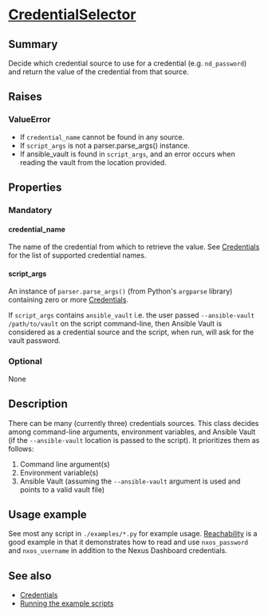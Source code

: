 # [CredentialSelector]

[CredentialSelector]: https://github.com/allenrobel/ndfc-python/blob/main/lib/ndfc_python/credential_selector.py

## Summary

Decide which credential source to use for a credential (e.g. `nd_password`)
and return the value of the credential from that source.

## Raises

### ValueError

- If `credential_name` cannot be found in any source.
- If `script_args` is not a parser.parse_args() instance.
- If ansible_vault is found in `script_args`, and an error
    occurs when reading the vault from the location provided.

## Properties

### Mandatory

#### credential_name

The name of the credential from which to retrieve the value.  See
[Credentials](../setup/set-credentials.md) for the list of supported
credential names.

#### script_args

An instance of `parser.parse_args()` (from Python's `argparse` library)
containing zero or more [Credentials](../setup/set-credentials.md).

If `script_args` contains `ansible_vault` i.e. the user passed
`--ansible-vault /path/to/vault` on the script command-line, then
Ansible Vault is considered as a credential source and the script,
when run, will ask for the vault password.

### Optional

None

## Description

There can be many (currently three) credentials sources.  This class decides
among command-line arguments, environment variables, and Ansible Vault
(if the `--ansible-vault` location is passed to the script).  It
prioritizes them as follows:

1. Command line argument(s)
2. Environment variable(s)
3. Ansible Vault (assuming the `--ansible-vault` argument is used and points
   to a valid vault file)

## Usage example

See most any script in `./examples/*.py` for example usage. [Reachability] is a
good example in that it demonstrates how to read and use `nxos_password` and
`nxos_username` in addition to the Nexus Dashboard credentials.

[Reachability]: https://github.com/allenrobel/ndfc-python/blob/main/lib/ndfc_python/reachability.py

## See also

- [Credentials](../setup/set-credentials.md)
- [Running the example scripts](../setup/running-the-example-scripts.md)
